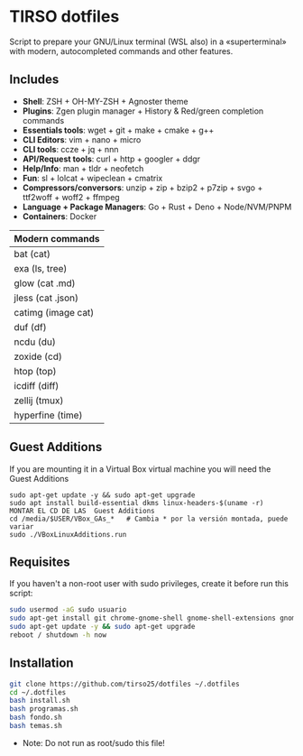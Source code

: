# TIRSO dotfiles

Script to prepare your GNU/Linux terminal (WSL also) in a «superterminal» with modern, autocompleted commands and other features.

## Includes

- **Shell**: ZSH + OH-MY-ZSH + Agnoster theme
- **Plugins**: Zgen plugin manager + History & Red/green completion commands
- **Essentials tools**: wget + git + make + cmake + g++
- **CLI Editors**: vim + nano + micro
- **CLI tools**: ccze + jq + nnn
- **API/Request tools**: curl + http + googler + ddgr
- **Help/Info**: man + tldr + neofetch
- **Fun**: sl + lolcat + wipeclean + cmatrix
- **Compressors/conversors**: unzip + zip + bzip2 + p7zip + svgo + ttf2woff + woff2 + ffmpeg
- **Language + Package Managers**: Go + Rust + Deno + Node/NVM/PNPM
- **Containers**: Docker

| **Modern commands** |
|-|
| bat (cat) |
| exa (ls, tree) |
| glow (cat .md) |
| jless (cat .json) |
| catimg (image cat) |
| duf (df) |
| ncdu (du) |
| zoxide (cd) |
| htop (top) |
| icdiff (diff) |
| zellij (tmux) |
| hyperfine (time) |

## Guest Additions

If you are mounting it in a Virtual Box virtual machine you will need the Guest Additions
```terminal
sudo apt-get update -y && sudo apt-get upgrade
sudo apt install build-essential dkms linux-headers-$(uname -r)
MONTAR EL CD DE LAS  Guest Additions
cd /media/$USER/VBox_GAs_*   # Cambia * por la versión montada, puede variar
sudo ./VBoxLinuxAdditions.run
```

## Requisites

If you haven't a non-root user with sudo privileges, create it before run this script:

```bash
sudo usermod -aG sudo usuario
sudo apt-get install git chrome-gnome-shell gnome-shell-extensions gnome-tweaks gnome-software gnome-shell-extension-manager
sudo apt-get update -y && sudo apt-get upgrade
reboot / shutdown -h now
```

## Installation

```bash
git clone https://github.com/tirso25/dotfiles ~/.dotfiles
cd ~/.dotfiles
bash install.sh
bash programas.sh
bash fondo.sh
bash temas.sh
```

* Note: Do not run as root/sudo this file!
